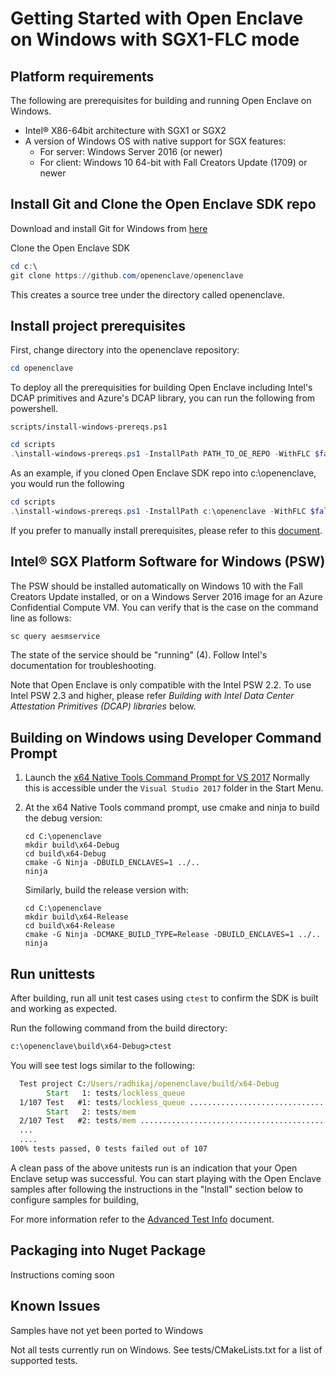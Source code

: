 # Getting Started with Open Enclave on Windows with SGX1-FLC mode

## Platform requirements

The following are prerequisites for building and running Open Enclave on
Windows.

- Intel® X86-64bit architecture with SGX1 or SGX2
- A version of Windows OS with native support for SGX features:
   - For server: Windows Server 2016 (or newer)
   - For client: Windows 10 64-bit with Fall Creators Update (1709) or newer

## Install Git and Clone the Open Enclave SDK repo

Download and install Git for Windows from [here](https://git-scm.com/download/win)

Clone the Open Enclave SDK
```powershell
cd c:\
git clone https://github.com/openenclave/openenclave
```

This creates a source tree under the directory called openenclave.

## Install project prerequisites

First, change directory into the openenclave repository:
```powershell
cd openenclave
```

To deploy all the prerequisities for building Open Enclave including Intel's DCAP primitives and Azure's DCAP library, you can run the  following from powershell.

```scripts/install-windows-prereqs.ps1```

```powershell
cd scripts
.\install-windows-prereqs.ps1 -InstallPath PATH_TO_OE_REPO -WithFLC $false
```

As an example, if you cloned Open Enclave SDK repo into c:\openenclave, you would run the following
```powershell
cd scripts
.\install-windows-prereqs.ps1 -InstallPath c:\openenclave -WithFLC $false
```

If you prefer to manually install prerequisites, please refer to this [document](WindowsManualInstallPrereqs.md).

## Intel® SGX Platform Software for Windows (PSW)
The PSW should be installed automatically on Windows 10 with the Fall Creators
Update installed, or on a Windows Server 2016 image for an Azure Confidential
Compute VM. You can verify that is the case on the command line as follows:

```cmd
sc query aesmservice
```

The state of the service should be "running" (4). Follow Intel's documentation for troubleshooting.

Note that Open Enclave is only compatible with the Intel PSW 2.2.
To use Intel PSW 2.3 and higher, please refer _Building with Intel Data Center Attestation
Primitives (DCAP) libraries_ below.

## Building on Windows using Developer Command Prompt

1. Launch the [x64 Native Tools Command Prompt for VS 2017](
https://docs.microsoft.com/en-us/dotnet/framework/tools/developer-command-prompt-for-vs)
Normally this is accessible under the `Visual Studio 2017` folder in the Start Menu.

2. At the x64 Native Tools command prompt, use cmake and ninja to build the debug version:

   ```
   cd C:\openenclave
   mkdir build\x64-Debug
   cd build\x64-Debug
   cmake -G Ninja -DBUILD_ENCLAVES=1 ../..
   ninja
   ```

   Similarly, build the release version with:
   
    ```
   cd C:\openenclave
   mkdir build\x64-Release
   cd build\x64-Release
   cmake -G Ninja -DCMAKE_BUILD_TYPE=Release -DBUILD_ENCLAVES=1 ../..
   ninja
   ```

## Run unittests

After building, run all unit test cases using `ctest` to confirm the SDK is built and working as expected.

Run the following command from the build directory:

```cmd
c:\openenclave\build\x64-Debug>ctest
```

You will see test logs similar to the following:

```cmd
  Test project C:/Users/radhikaj/openenclave/build/x64-Debug
        Start   1: tests/lockless_queue
  1/107 Test   #1: tests/lockless_queue ..................................   Passed    3.49 sec
        Start   2: tests/mem
  2/107 Test   #2: tests/mem .............................................   Passed    0.01 sec
  ...
  ....
100% tests passed, 0 tests failed out of 107
```

A clean pass of the above unitests run is an indication that your Open Enclave setup was successful. You can start playing with the Open Enclave samples after following the instructions in the "Install" section below to configure samples for building,

For more information refer to the [Advanced Test Info](AdvancedTestInfo.md) document.

## Packaging into Nuget Package
Instructions coming soon

## Known Issues

Samples have not yet been ported to Windows

Not all tests currently run on Windows. See tests/CMakeLists.txt for a list of supported tests.